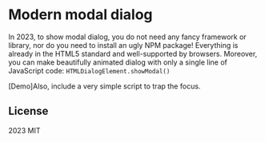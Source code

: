 # Modern modal dialog

In 2023, to show modal dialog, you do not need any fancy framework or library, nor do you need to install an ugly NPM package! Everything is already in the HTML5 standard and well-supported by browsers. Moreover, you can make beautifully animated dialog with only a single line of JavaScript code: `HTMLDialogElement.showModal()`

[Demo]Also, include a very simple script to trap the focus.

## License

2023 MIT
